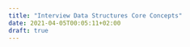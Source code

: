 ```yaml
---
title: "Interview Data Structures Core Concepts"
date: 2021-04-05T00:05:11+02:00
draft: true
---
```


